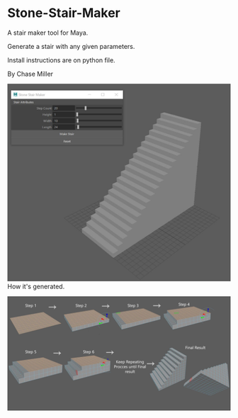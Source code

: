 # Stone-Stair-Maker

A stair maker tool for Maya.

Generate a stair with any given parameters. 

Install instructions are on python file. 

By Chase Miller


![](pics/tool.JPG)
How it's generated.


![](pics/building.jpg)

